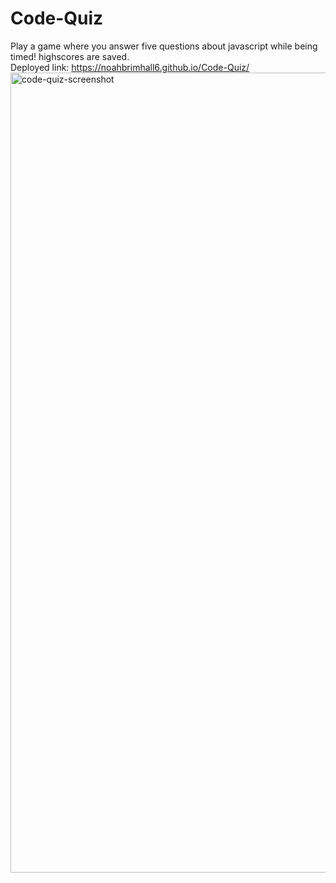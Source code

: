 # Code-Quiz  
Play a game where you answer five questions about javascript while being timed! highscores are saved.  
Deployed link: https://noahbrimhall6.github.io/Code-Quiz/  
<img width="1280" alt="code-quiz-screenshot" src="https://user-images.githubusercontent.com/109111849/184285458-09e53ffd-4cda-44c5-8fc5-552c420aad5f.png">  
